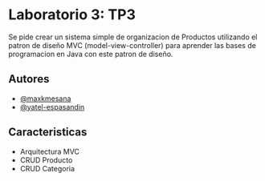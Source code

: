 
# Laboratorio 3: TP3

Se pide crear un sistema simple de organizacion de Productos utilizando el patron de diseño MVC (model-view-controller) para aprender las bases de programacion en Java con este patron de diseño.


## Autores

- [@maxkmesana](https://github.com/maxkmesana)
- [@yatel-espasandin](https://github.com/yatel-espasandin)


## Caracteristicas
- Arquitectura MVC
- CRUD Producto
- CRUD Categoria



